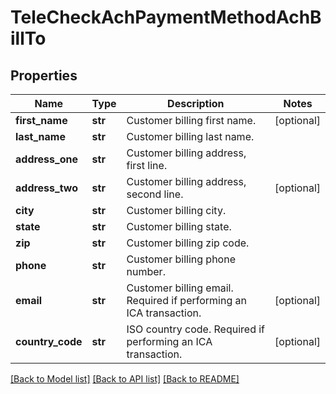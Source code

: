 # TeleCheckAchPaymentMethodAchBillTo

## Properties
Name | Type | Description | Notes
------------ | ------------- | ------------- | -------------
**first_name** | **str** | Customer billing first name. | [optional] 
**last_name** | **str** | Customer billing last name. | 
**address_one** | **str** | Customer billing address, first line. | 
**address_two** | **str** | Customer billing address, second line. | [optional] 
**city** | **str** | Customer billing city. | 
**state** | **str** | Customer billing state. | 
**zip** | **str** | Customer billing zip code. | 
**phone** | **str** | Customer billing phone number. | 
**email** | **str** | Customer billing email. Required if performing an ICA transaction. | [optional] 
**country_code** | **str** | ISO country code. Required if performing an ICA transaction. | [optional] 

[[Back to Model list]](../README.md#documentation-for-models) [[Back to API list]](../README.md#documentation-for-api-endpoints) [[Back to README]](../README.md)


